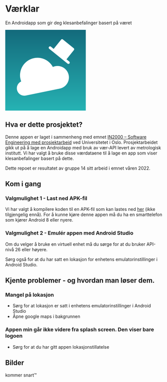 # Værklar

En Androidapp som gir deg klesanbefalinger basert på været

<img src="app/src/main/ic_launcher-playstore.png" width=256>


## Hva er dette prosjektet?

Denne appen er laget i sammenheng med emnet [IN2000 – Software Engineering med prosjektarbeid](https://www.uio.no/studier/emner/matnat/ifi/IN2000/) ved Universitetet i Oslo. Prosjektarbeidet gikk ut på å lage en Androidapp med bruk av vær-API levert av metrologisk institutt. Vi har valgt å bruke disse værdataene til å lage en app som viser klesanbefalinger basert på dette.

Dette repoet er resultatet av gruppe 14 sitt arbeid i emnet våren 2022.


## Kom i gang

### Valgmulighet 1 - Last ned APK-fil

Vi har valgt å kompilere koden til en APK-fil som kan lastes ned [her](https://github.com/IN2000-v22-gruppe14/vaerklar/releases) (ikke tilgjengelig ennå). For å kunne kjøre denne appen må du ha en smarttelefon som kjører Android 8 eller nyere.


### Valgmulighet 2 - Emulér appen med Android Studio

Om du velger å bruke en virtuell enhet må du sørge for at du bruker API-nivå 26 eller høyere.

Sørg også for at du har satt en lokasjon for enhetens emulatorinstillinger i Android Studio.


## Kjente problemer - og hvordan man løser dem.

### Mangel på lokasjon

* Sørg for at lokasjon er satt i enhetens emulatorinstillinger i Android Studio
* Åpne google maps i bakgrunnen

### Appen min går ikke videre fra splash screen. Den viser bare logoen

* Sørg for at du har gitt appen lokasjonstillatelse


## Bilder

kommer snart™️
